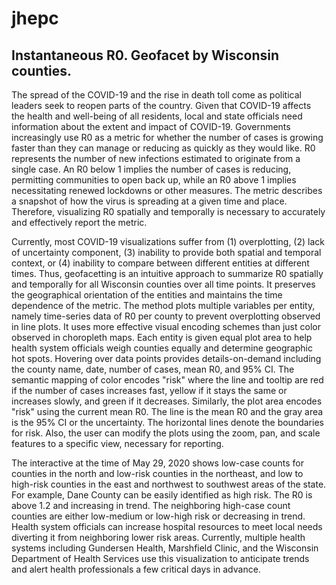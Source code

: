 # jhepc

## Instantaneous R0. Geofacet by Wisconsin counties.

The spread of the COVID-19 and the rise in death toll come as political leaders seek to reopen parts of the country. Given that COVID-19 affects the health and well-being of all residents, local and state officials need information about the extent and impact of COVID-19. Governments increasingly use R0 as a metric for whether the number of cases is growing faster than they can manage or reducing as quickly as they would like. R0 represents the number of new infections estimated to originate from a single case. An R0 below 1 implies the number of cases is reducing, permitting communities to open back up, while an R0 above 1 implies necessitating renewed lockdowns or other measures. The metric describes a snapshot of how the virus is spreading at a given time and place. Therefore, visualizing R0 spatially and temporally is necessary to accurately and effectively report the metric.

Currently, most COVID-19 visualizations suffer from (1) overplotting, (2) lack of uncertainty component, (3) inability to provide both spatial and temporal context, or (4) inability to compare between different entities at different times. Thus, geofacetting is an intuitive approach to summarize R0 spatially and temporally for all Wisconsin counties over all time points. It preserves the geographical orientation of the entities and maintains the time dependence of the metric. The method plots multiple variables per entity, namely time-series data of R0 per county to prevent overplotting observed in line plots. It uses more effective visual encoding schemes than just color observed in choropleth maps. Each entity is given equal plot area to help health system officials weigh counties equally and determine geographic hot spots. Hovering over data points provides details-on-demand including the county name, date, number of cases, mean R0, and 95% CI. The semantic mapping of color encodes "risk" where the line and tooltip are red if the number of cases increases fast, yellow if it stays the same or increases slowly, and green if it decreases. Similarly, the plot area encodes "risk" using the current mean R0. The line is the mean R0 and the gray area is the 95% CI or the uncertainty. The horizontal lines denote the boundaries for risk. Also, the user can modify the plots using the zoom, pan, and scale features to a specific view, necessary for reporting.

The interactive at the time of May 29, 2020 shows low-case counts for counties in the north and low-risk counties in the northeast, and low to high-risk counties in the east and northwest to southwest areas of the state. For example, Dane County can be easily identified as high risk. The R0 is above 1.2 and increasing in trend. The neighboring high-case count counties are either low-medium or low-high risk or decreasing in trend. Health system officials can increase hospital resources to meet local needs diverting it from neighboring lower risk areas. Currently, multiple health systems including Gundersen Health, Marshfield Clinic, and the Wisconsin Department of Health Services use this visualization to anticipate trends and alert health professionals a few critical days in advance.
